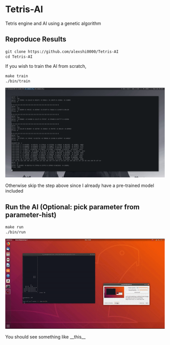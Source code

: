 # Tetris-AI
Tetris engine and AI using a genetic algorithm
<br>
## Reproduce Results
```
git clone https://github.com/alexshi0000/Tetris-AI
cd Tetris-AI
```
If you wish to train the AI from scratch,
```
make train
./bin/train
```
<div style="text-align:center"><img src ="https://github.com/alexshi0000/Tetris-AI/blob/master/doc/2018-07-16-153407_1600x900_scrot.png" /></div>

Otherwise skip the step above since I already have a pre-trained model included
## Run the AI (Optional: pick parameter from parameter-hist)
```
make run
./bin/run
```
<p align="center"> 
<img src="https://github.com/alexshi0000/Tetris-AI/blob/master/doc/demo.gif">
</p>
You should see something like __this__
